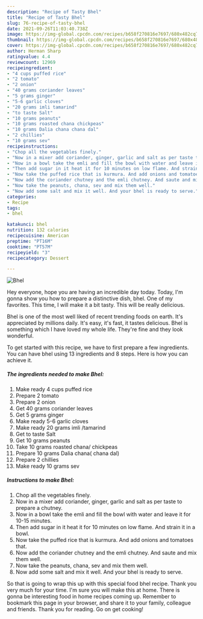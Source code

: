 ```yaml
---
description: "Recipe of Tasty Bhel"
title: "Recipe of Tasty Bhel"
slug: 76-recipe-of-tasty-bhel
date: 2021-09-26T11:03:40.738Z
image: https://img-global.cpcdn.com/recipes/b658f270816e7697/680x482cq70/bhel-recipe-main-photo.jpg
thumbnail: https://img-global.cpcdn.com/recipes/b658f270816e7697/680x482cq70/bhel-recipe-main-photo.jpg
cover: https://img-global.cpcdn.com/recipes/b658f270816e7697/680x482cq70/bhel-recipe-main-photo.jpg
author: Herman Sharp
ratingvalue: 4.4
reviewcount: 12969
recipeingredient:
- "4 cups puffed rice"
- "2 tomato"
- "2 onion"
- "40 grams coriander leaves"
- "5 grams ginger"
- "5-6 garlic cloves"
- "20 grams imli tamarind"
- "to taste Salt"
- "10 grams peanuts"
- "10 grams roasted chana chickpeas"
- "10 grams Dalia chana chana dal"
- "2 chillies"
- "10 grams sev"
recipeinstructions:
- "Chop all the vegetables finely."
- "Now in a mixer add coriander, ginger, garlic and salt as per taste to prepare a chutney."
- "Now in a bowl take the emli and fill the bowl with water and leave it for 10-15 minutes."
- "Then add sugar in it heat it for 10 minutes on low flame. And strain it in a bowl."
- "Now take the puffed rice that is kurmura. And add onions and tomatoes that."
- "Now add the coriander chutney and the emli chutney. And saute and mix them well."
- "Now take the peanuts, chana, sev and mix them well."
- "Now add some salt and mix it well. And your bhel is ready to serve."
categories:
- Recipe
tags:
- bhel

katakunci: bhel 
nutrition: 132 calories
recipecuisine: American
preptime: "PT16M"
cooktime: "PT57M"
recipeyield: "3"
recipecategory: Dessert

---
```



![Bhel](https://img-global.cpcdn.com/recipes/b658f270816e7697/680x482cq70/bhel-recipe-main-photo.jpg)

Hey everyone, hope you are having an incredible day today. Today, I'm gonna show you how to prepare a distinctive dish, bhel. One of my favorites. This time, I will make it a bit tasty. This will be really delicious.

Bhel is one of the most well liked of recent trending foods on earth. It's appreciated by millions daily. It's easy, it's fast, it tastes delicious. Bhel is something which I have loved my whole life. They're fine and they look wonderful.




To get started with this recipe, we have to first prepare a few ingredients. You can have bhel using 13 ingredients and 8 steps. Here is how you can achieve it.

<!--inarticleads1-->

##### The ingredients needed to make Bhel:

1. Make ready 4 cups puffed rice
1. Prepare 2 tomato
1. Prepare 2 onion
1. Get 40 grams coriander leaves
1. Get 5 grams ginger
1. Make ready 5-6 garlic cloves
1. Make ready 20 grams imli /tamarind
1. Get to taste Salt
1. Get 10 grams peanuts
1. Take 10 grams roasted chana/ chickpeas
1. Prepare 10 grams Dalia chana( chana dal)
1. Prepare 2 chillies
1. Make ready 10 grams sev




<!--inarticleads2-->

##### Instructions to make Bhel:

1. Chop all the vegetables finely.
1. Now in a mixer add coriander, ginger, garlic and salt as per taste to prepare a chutney.
1. Now in a bowl take the emli and fill the bowl with water and leave it for 10-15 minutes.
1. Then add sugar in it heat it for 10 minutes on low flame. And strain it in a bowl.
1. Now take the puffed rice that is kurmura. And add onions and tomatoes that.
1. Now add the coriander chutney and the emli chutney. And saute and mix them well.
1. Now take the peanuts, chana, sev and mix them well.
1. Now add some salt and mix it well. And your bhel is ready to serve.




So that is going to wrap this up with this special food bhel recipe. Thank you very much for your time. I'm sure you will make this at home. There is gonna be interesting food in home recipes coming up. Remember to bookmark this page in your browser, and share it to your family, colleague and friends. Thank you for reading. Go on get cooking!
